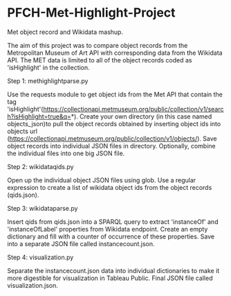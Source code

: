 # PFCH-Met-Highlight-Project
Met object record and Wikidata mashup.

The aim of this project was to compare object records from the Metropolitan Museum of Art API with corresponding data from the Wikidata API. The MET data is limited to all of the object records coded as 'isHighlight' in the collection. 

Step 1: methighlightparse.py

Use the requests module to get object ids from the Met API that contain the tag 'isHighlight'(https://collectionapi.metmuseum.org/public/collection/v1/search?isHighlight=true&q=*). Create your own directory (in this case named objects_json)to pull the object records obtained by inserting object ids into objects url (https://collectionapi.metmuseum.org/public/collection/v1/objects/). Save object records into individual JSON files in directory. Optionally, combine the individual files into one big JSON file. 

Step 2: wikidataqids.py

Open up the individual object JSON files using glob. Use a regular expression to create a list of wikidata object ids from the object records (qids.json).

Step 3: wikidataparse.py

Insert qids from qids.json into a SPARQL query to extract 'instanceOf' and 'instanceOfLabel' properties from Wikidata endpoint. Create an empty dictionary and fill with a counter of occurrence of these properties. Save into a separate JSON file called instancecount.json.

Step 4: visualization.py

Separate the instancecount.json data into individual dictionaries to make it more digestible for visualization in Tableau Public. Final JSON file called visualization.json. 


